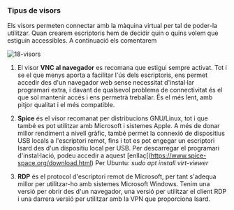 ### Tipus de visors

Els visors permeten connectar amb la màquina virtual per tal de poder-la utilitzar. Quan crearem escriptoris hem de decidir quin o quins volem que estiguin accessibles. A continuació els comentarem

![18-visors](https://github.com/user-attachments/assets/87b90277-6fd0-40ee-a59c-a12d6bd83b59)

1. El visor **VNC al navegador** es recomana que estigui sempre activat. Tot i se el que menys aporta a facilitar l'ús dels escriptoris, ens permet accedir des d'un navegador web sense necessitat d'instal·lar programari extra, i davant de qualsevol problema de connectivitat és el que sol mantenir accés i ens permetrà treballar. És el més lent, amb pitjor qualitat i el més compatible.

2. **Spice** és el visor recomanat per distribucions GNU/Linux, tot i que també es pot utilitzar amb Microsoft i sistemes Apple. A més de donar millor rendiment a nivell gràfic, també permet la connexió de dispositius USB locals a l'escriptori remot, fins i tot es pot engegar un escriptori Isard des d'un dispositiu local per USB.
Per descarregar el programari d'instal·lació, podeu accedir a aquest [enllaç[(https://www.spice-space.org/download.html)
Per Ubuntu: *sudo apt install virt-viewer*

3. **RDP** és el protocol d'escriptori remot de Microsoft, per tant s'adequa millor per utilitzar-ho amb sistemes Microsoft Windows. Tenim una versió per obrir des d'un navegador, una versió per utilitzar el client RDP i una darrera versió per utilitzar amb la VPN que proporciona Isard.
